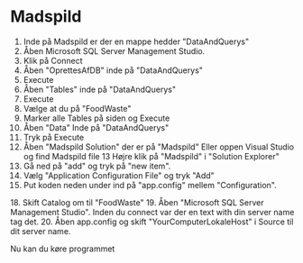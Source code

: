 # Madspild

1. Inde på Madspild er der en mappe hedder "DataAndQuerys"
2. Åben Microsoft SQL Server Management Studio.
3. Klik på Connect
4. Åben "OprettesAfDB" inde på "DataAndQuerys"
5. Execute
6. Åben "Tables" inde på "DataAndQuerys"
7. Execute
8. Vælge at du på "FoodWaste"
9. Marker alle Tables på siden og Execute
10. Åben "Data" Inde på "DataAndQuerys"
11. Tryk på Execute
12. Åben "Madspild Solution" der er på "Madspild" Eller oppen Visual Studio og find Madspild file
13 Højre klik på "Madspild" i "Solution Explorer"
14. Gå ned på "add" og tryk på "new item".
15. Vælg "Application Configuration File" og tryk "Add"
16. Put koden neden under ind på "app.config" mellem "Configuration".
<connectionStrings>
	<add name="post" connectionString="Data Source=YourComputerLokaleHost;;
         Initial Catalog=Databasen;Integrated Security=True" providerName="System.Data.SqlClient"/>
</connectionStrings>
18. Skift Catalog om til "FoodWaste"
19. Åben "Microsoft SQL Server Management Studio". Inden du connect var der en text with din server name tag det.
20. Åben app.config og skift "YourComputerLokaleHost" i Source til dit server name.

Nu kan du køre programmet